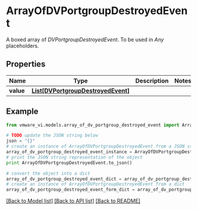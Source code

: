 # ArrayOfDVPortgroupDestroyedEvent

A boxed array of *DVPortgroupDestroyedEvent*. To be used in *Any* placeholders. 

## Properties
Name | Type | Description | Notes
------------ | ------------- | ------------- | -------------
**value** | [**List[DVPortgroupDestroyedEvent]**](DVPortgroupDestroyedEvent.md) |  | 

## Example

```python
from vmware_vi.models.array_of_dv_portgroup_destroyed_event import ArrayOfDVPortgroupDestroyedEvent

# TODO update the JSON string below
json = "{}"
# create an instance of ArrayOfDVPortgroupDestroyedEvent from a JSON string
array_of_dv_portgroup_destroyed_event_instance = ArrayOfDVPortgroupDestroyedEvent.from_json(json)
# print the JSON string representation of the object
print ArrayOfDVPortgroupDestroyedEvent.to_json()

# convert the object into a dict
array_of_dv_portgroup_destroyed_event_dict = array_of_dv_portgroup_destroyed_event_instance.to_dict()
# create an instance of ArrayOfDVPortgroupDestroyedEvent from a dict
array_of_dv_portgroup_destroyed_event_form_dict = array_of_dv_portgroup_destroyed_event.from_dict(array_of_dv_portgroup_destroyed_event_dict)
```
[[Back to Model list]](../README.md#documentation-for-models) [[Back to API list]](../README.md#documentation-for-api-endpoints) [[Back to README]](../README.md)


